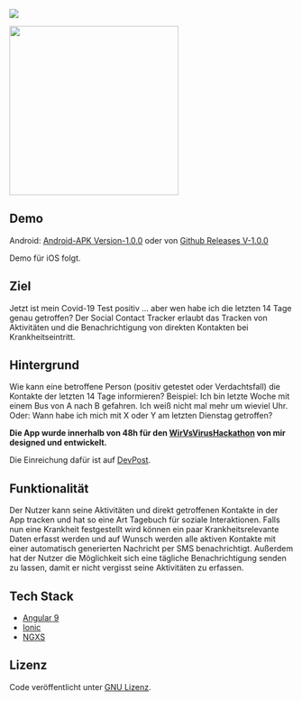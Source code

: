 ![](https://i.ibb.co/TvcGSNx/github.png)

<a href="https://wirvsvirushackathon.org/">
  <img src="https://i.ibb.co/ZzG24xB/Logo-Projekt-01.png" width="300px" height="auto">
</a>

## Demo
Android:
[Android-APK Version-1.0.0](https://drive.google.com/open?id=1yHNAtayV3Q0zx_YLJMP8LQunQYg8Rd7J)
oder von [Github Releases V-1.0.0](https://github.com/tgrassl/Covid19-Social-Contact-Tracker/releases/tag/1.0.0)

Demo für iOS folgt.

## Ziel
Jetzt ist mein Covid-19 Test positiv … aber wen habe ich die letzten 14 Tage genau getroffen? 
Der Social Contact Tracker erlaubt das Tracken von Aktivitäten und die Benachrichtigung von direkten Kontakten bei Krankheitseintritt. 

## Hintergrund
Wie kann eine betroffene Person (positiv getestet oder Verdachtsfall) die Kontakte der letzten 14 Tage informieren? Beispiel: Ich bin letzte Woche mit einem Bus von A nach B gefahren. Ich weiß nicht mal mehr um wieviel Uhr. Oder: Wann habe ich mich mit X oder Y am letzten Dienstag getroffen?

**Die App wurde innerhalb von 48h für den [WirVsVirusHackathon](https://wirvsvirushackathon.org/) von mir designed und entwickelt.**

Die Einreichung dafür ist auf [DevPost](https://devpost.com/software/social-contact-tracking-corona-tagebuch).

## Funktionalität 
Der Nutzer kann seine Aktivitäten und direkt getroffenen Kontakte in der App tracken und hat so eine Art Tagebuch für soziale Interaktionen. Falls nun eine Krankheit festgestellt wird können ein paar Krankheitsrelevante Daten erfasst werden und auf Wunsch werden alle aktiven Kontakte mit einer automatisch generierten Nachricht per SMS benachrichtigt.
Außerdem hat der Nutzer die Möglichkeit sich eine tägliche Benachrichtigung senden zu lassen, damit er nicht vergisst seine Aktivitäten zu erfassen.

## Tech Stack
- [Angular 9](http://angular.io/)
- [Ionic](https://ionicframework.com/)
- [NGXS](https://www.ngxs.io/)

## Lizenz
Code veröffentlicht unter [GNU Lizenz](https://github.com/tgrassl/Covid19-Social-Contact-Tracker/blob/master/LICENSE).

